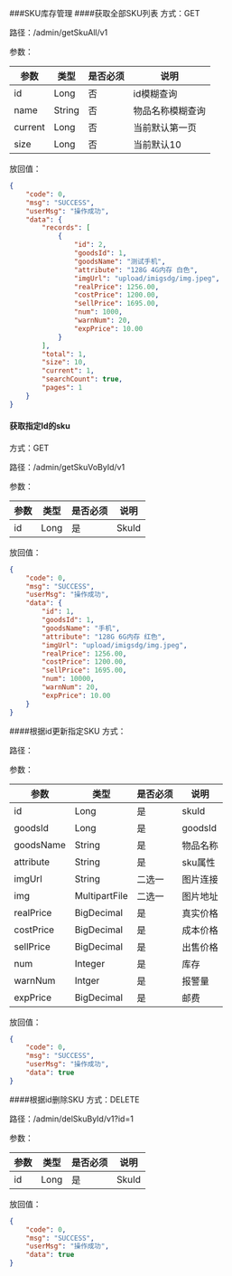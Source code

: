 ###SKU库存管理
####获取全部SKU列表
方式：GET

路径：/admin/getSkuAll/v1

参数：

|参数|类型|是否必须|说明|
|---|---|---|---|
|id|Long|否|id模糊查询|
|name|String|否|物品名称模糊查询|
|current|Long|否|当前默认第一页|
|size|Long|否|当前默认10|

放回值：
```json
{
    "code": 0,
    "msg": "SUCCESS",
    "userMsg": "操作成功",
    "data": {
        "records": [
            {
                "id": 2,
                "goodsId": 1,
                "goodsName": "测试手机",
                "attribute": "128G 4G内存 白色",
                "imgUrl": "upload/imigsdg/img.jpeg",
                "realPrice": 1256.00,
                "costPrice": 1200.00,
                "sellPrice": 1695.00,
                "num": 1000,
                "warnNum": 20,
                "expPrice": 10.00
            }
        ],
        "total": 1,
        "size": 10,
        "current": 1,
        "searchCount": true,
        "pages": 1
    }
}
```

#### 获取指定Id的sku
方式：GET

路径：/admin/getSkuVoById/v1

参数：

|参数|类型|是否必须|说明|
|---|---|---|---|
|id|Long|是|SkuId|

放回值：
```json
{
    "code": 0,
    "msg": "SUCCESS",
    "userMsg": "操作成功",
    "data": {
        "id": 1,
        "goodsId": 1,
        "goodsName": "手机",
        "attribute": "128G 6G内存 红色",
        "imgUrl": "upload/imigsdg/img.jpeg",
        "realPrice": 1256.00,
        "costPrice": 1200.00,
        "sellPrice": 1695.00,
        "num": 10000,
        "warnNum": 20,
        "expPrice": 10.00
    }
}
```


####根据id更新指定SKU
方式：

路径：

参数：

|参数|类型|是否必须|说明|
|---|---|---|---|
|id|Long|是|skuId|
|goodsId|Long|是|goodsId|
|goodsName|String|是|物品名称|
|attribute|String|是|sku属性|
|imgUrl|String|二选一|图片连接|
|img|MultipartFile|二选一|图片地址|
|realPrice|BigDecimal|是|真实价格|
|costPrice|BigDecimal|是|成本价格|
|sellPrice|BigDecimal|是|出售价格|
|num|Integer|是|库存|
|warnNum|Intger|是|报警量|
|expPrice|BigDecimal|是|邮费|

放回值：
```json
{
    "code": 0,
    "msg": "SUCCESS",
    "userMsg": "操作成功",
    "data": true
}
```


####根据id删除SKU
方式：DELETE

路径：/admin/delSkuById/v1?id=1

参数：

|参数|类型|是否必须|说明|
|---|---|---|---|
|id|Long|是|SkuId|

放回值：
```json
{
    "code": 0,
    "msg": "SUCCESS",
    "userMsg": "操作成功",
    "data": true
}
```